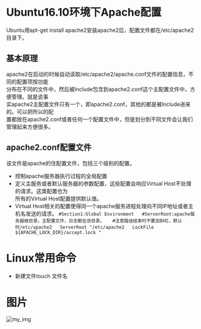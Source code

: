 
# **Ubuntu16.10环境下Apache配置**  
  Ubuntu用apt-get install apache2安装apache2后，配置文件都在/etc/apache2目录下。

## 基本原理
  apache2在启动的时候自动读取/etc/apache2/apache.conf文件的配置信息，不同的配置项按功能  
  分布在不同的文件中，然后被Include包含到apache2.conf这个主配置文件中，方便管理。就是说事  
  实apache2主配置文件只有一个，即apache2.conf，其他的都是被Include进来的。可以把所以的配  
  置都放在apache2.conf或者任何一个配置文件中，但是划分到不同文件会让我们管理起来方便很多。
  
## apache2.conf配置文件
  该文件是apache的住配置文件，包括三个级别的配置。
* 控制apache服务器执行过程的全局配置 
* 定义主服务或者默认服务器的参数配置，这些配置会响应Virtual Host不处理的请求。这类配置也为  
  所有的Virtual Host配置提供默认值。
* Virtual Host相关的配置使得同一个apache服务进程处理向不同IP地址或者主机名发送的请求。
  `#Section1:Global Environment  
   #ServerRoot:apache服务器根目录。主配置文件，日志都在该目录。  
   #注意路径结束时不要加斜杠，默认时/etc/apache2  
   ServerRoot "/etc/apache2  
   LockFile ${APACHE_LOCK_DIR}/accept.lock
   "`
  
# **Linux常用命令**
* 新建文件touch 文件名  

# **图片**  
![my_img](http://img06.tooopen.com/images/20160920/tooopen_sy_179407883616.jpg)
